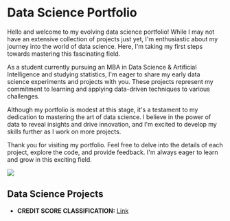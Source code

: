 

# Data Science Portfolio

Hello and welcome to my evolving data science portfolio! While I may not have an extensive collection of projects just yet, I'm enthusiastic about my journey into the world of data science. Here, I'm taking my first steps towards mastering this fascinating field.

As a student currently pursuing an MBA in Data Science & Artificial Intelligence and studying statistics, I'm eager to share my early data science experiments and projects with you. These projects represent my commitment to learning and applying data-driven techniques to various challenges.

Although my portfolio is modest at this stage, it's a testament to my dedication to mastering the art of data science. I believe in the power of data to reveal insights and drive innovation, and I'm excited to develop my skills further as I work on more projects.

Thank you for visiting my portfolio. Feel free to delve into the details of each project, explore the code, and provide feedback. I'm always eager to learn and grow in this exciting field.

<div> 
  <a href="https://www.linkedin.com/in/fhotts" target="_blank"><img src="https://img.shields.io/badge/-LinkedIn-%230077B5?style=for-the-badge&logo=linkedin&logoColor=white" target="_blank"></a> 
</div>

## Data Science Projects

* **CREDIT SCORE CLASSIFICATION:** [Link](https://colab.research.google.com/drive/1gLxIBIuKBgRKljh4ZAZN3RLr4PZ_K4Fi?usp=sharing)
